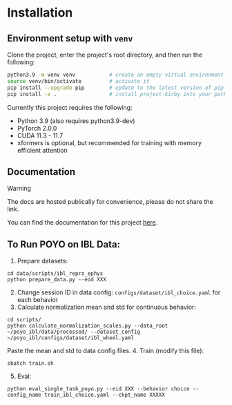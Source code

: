 # Installation
## Environment setup with `venv`
Clone the project, enter the project's root directory, and then run the following:
```bash
python3.9 -m venv venv           # create an empty virtual environment
source venv/bin/activate         # activate it
pip install --upgrade pip        # update to the latest version of pip
pip install -e .                 # install project-kirby into your path
```

Currently this project requires the following:
- Python 3.9 (also requires python3.9-dev)
- PyTorch 2.0.0
- CUDA 11.3 - 11.7 
- xformers is optional, but recommended for training with memory efficient attention

## Documentation
> [!WARNING]  
> The docs are hosted publically for convenience, please do not share the link.

You can find the documentation for this project [here](https://chic-dragon-bc9a04.netlify.app/).

## To Run POYO on IBL Data:

1. Prepare datasets:
```
cd data/scripts/ibl_repro_ephys
python prepare_data.py --eid XXX
```
2. Change session ID in data config: `configs/dataset/ibl_choice.yaml` for each behavior
3. Calculate normalization mean and std for continuous behavior:
```
cd scripts/
python calculate_normalization_scales.py --data_root ~/poyo_ibl/data/processed/ --dataset_config ~/poyo_ibl/configs/dataset/ibl_wheel.yaml
```
Paste the mean and std to data config files. 
4. Train (modify this file):
```
sbatch train.sh
```
5. Eval:
```
python eval_single_task_poyo.py --eid XXX --behavior choice --config_name train_ibl_choice.yaml --ckpt_name XXXXX
```
